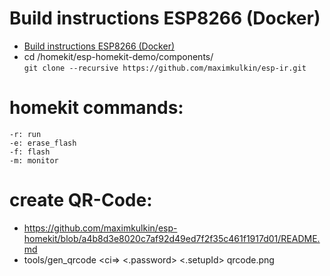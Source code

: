 # Build instructions ESP8266 (Docker)

* [Build instructions ESP8266 (Docker)](https://github.com/amaider/homekit/blob/master/Build%20instructions.md)
* cd /homekit/esp-homekit-demo/components/  
```git clone --recursive https://github.com/maximkulkin/esp-ir.git ```

# homekit commands:
    -r: run
    -e: erase_flash
    -f: flash
    -m: monitor
# create QR-Code: 
* https://github.com/maximkulkin/esp-homekit/blob/a4b8d3e8020c7af92d49ed7f2f35c461f1917d01/README.md
* tools/gen_qrcode <ci=> <.password> <.setupId> qrcode.png